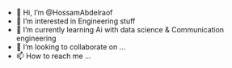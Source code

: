 - 👋 Hi, I’m @HossamAbdelraof
- 👀 I’m interested in Engineering stuff 
- 🌱 I’m currently learning Ai with data science & Communication engineering 
- 💞️ I’m looking to collaborate on ...
- 📫 How to reach me ...

<!---
HossamAbdelraof/HossamAbdelraof is a ✨ special ✨ repository because its `README.md` (this file) appears on your GitHub profile.
You can click the Preview link to take a look at your changes.
--->
